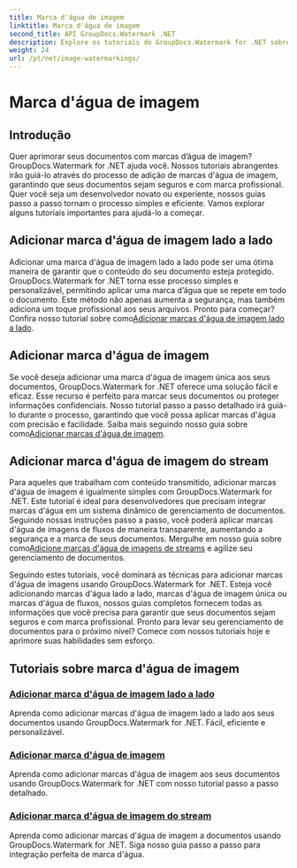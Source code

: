 ```yaml
---
title: Marca d'água de imagem
linktitle: Marca d'água de imagem
second_title: API GroupDocs.Watermark .NET
description: Explore os tutoriais do GroupDocs.Watermark for .NET sobre como adicionar marcas d'água de imagens. Aprenda métodos passo a passo para aprimorar a segurança e a marca do seu documento.
weight: 24
url: /pt/net/image-watermarkings/
---
```


# Marca d'água de imagem

## Introdução

Quer aprimorar seus documentos com marcas d’água de imagem? GroupDocs.Watermark for .NET ajuda você. Nossos tutoriais abrangentes irão guiá-lo através do processo de adição de marcas d'água de imagem, garantindo que seus documentos sejam seguros e com marca profissional. Quer você seja um desenvolvedor novato ou experiente, nossos guias passo a passo tornam o processo simples e eficiente. Vamos explorar alguns tutoriais importantes para ajudá-lo a começar.

## Adicionar marca d'água de imagem lado a lado
Adicionar uma marca d'água de imagem lado a lado pode ser uma ótima maneira de garantir que o conteúdo do seu documento esteja protegido. GroupDocs.Watermark for .NET torna esse processo simples e personalizável, permitindo aplicar uma marca d’água que se repete em todo o documento. Este método não apenas aumenta a segurança, mas também adiciona um toque profissional aos seus arquivos. Pronto para começar? Confira nosso tutorial sobre como[Adicionar marcas d'água de imagem lado a lado](./add-tiled-image-watermark/).

## Adicionar marca d'água de imagem
 Se você deseja adicionar uma marca d'água de imagem única aos seus documentos, GroupDocs.Watermark for .NET oferece uma solução fácil e eficaz. Esse recurso é perfeito para marcar seus documentos ou proteger informações confidenciais. Nosso tutorial passo a passo detalhado irá guiá-lo durante o processo, garantindo que você possa aplicar marcas d'água com precisão e facilidade. Saiba mais seguindo nosso guia sobre como[Adicionar marcas d'água de imagem](./add-image-watermark/).

## Adicionar marca d'água de imagem do stream
Para aqueles que trabalham com conteúdo transmitido, adicionar marcas d'água de imagem é igualmente simples com GroupDocs.Watermark for .NET. Este tutorial é ideal para desenvolvedores que precisam integrar marcas d'água em um sistema dinâmico de gerenciamento de documentos. Seguindo nossas instruções passo a passo, você poderá aplicar marcas d'água de imagens de fluxos de maneira transparente, aumentando a segurança e a marca de seus documentos. Mergulhe em nosso guia sobre como[Adicione marcas d'água de imagens de streams](./add-image-watermark-from-stream/) e agilize seu gerenciamento de documentos.

Seguindo estes tutoriais, você dominará as técnicas para adicionar marcas d'água de imagens usando GroupDocs.Watermark for .NET. Esteja você adicionando marcas d'água lado a lado, marcas d'água de imagem única ou marcas d'água de fluxos, nossos guias completos fornecem todas as informações que você precisa para garantir que seus documentos sejam seguros e com marca profissional. Pronto para levar seu gerenciamento de documentos para o próximo nível? Comece com nossos tutoriais hoje e aprimore suas habilidades sem esforço.

## Tutoriais sobre marca d'água de imagem
### [Adicionar marca d'água de imagem lado a lado](./add-tiled-image-watermark/)
Aprenda como adicionar marcas d'água de imagem lado a lado aos seus documentos usando GroupDocs.Watermark for .NET. Fácil, eficiente e personalizável.
### [Adicionar marca d'água de imagem](./add-image-watermark/)
Aprenda como adicionar marcas d'água de imagem aos seus documentos usando GroupDocs.Watermark for .NET com nosso tutorial passo a passo detalhado.
### [Adicionar marca d'água de imagem do stream](./add-image-watermark-from-stream/)
Aprenda como adicionar marcas d'água de imagem a documentos usando GroupDocs.Watermark for .NET. Siga nosso guia passo a passo para integração perfeita de marca d'água.